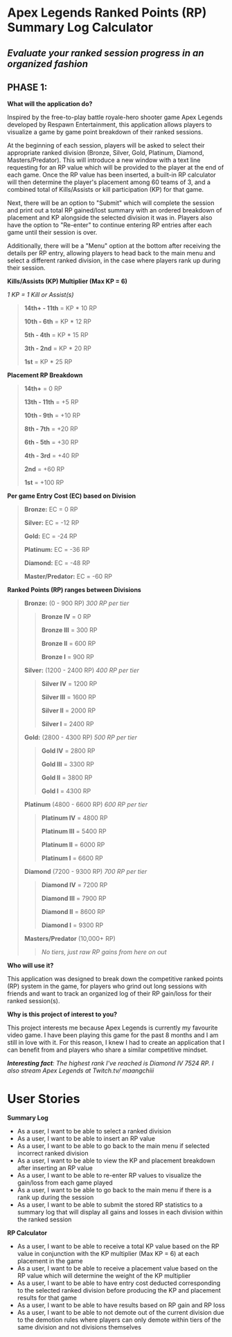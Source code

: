 # Apex Legends Ranked Points (RP) Summary Log Calculator

## *Evaluate your ranked session progress in an organized fashion*

## PHASE 1:

**What will the application do?**

Inspired by the free-to-play battle royale-hero shooter game Apex Legends developed by Respawn
Entertainment, this application allows players to visualize a game by game point breakdown of their
ranked sessions. 

At the beginning of each session, players will be asked to select their appropriate ranked division (Bronze, 
Silver, Gold, Platinum, Diamond, Masters/Predator). This will introduce a new window with a text line
requesting for an RP value which will be provided to the player at the end of each game. Once the RP value
has been inserted, a built-in RP calculator will then determine the player's placement among 60 teams of 3,
and a combined total of Kills/Assists or kill participation (KP) for that game.
 
Next, there will be an option to "Submit" which will complete the session and print out a total RP
gained/lost summary with an ordered breakdown of placement and KP alongside the selected division it was in.
Players also have the option to "Re-enter" to continue entering RP entries after each game until their
session is over.

Additionally, there will be a "Menu" option at the bottom after receiving the details per RP entry, allowing
players to head back to the main menu and select a different ranked division, in the case where players 
rank up during their session.

**Kills/Assists (KP) Multiplier (Max KP = 6)** </P>
*1 KP = 1 Kill or Assist(s)*
>
> **14th+ - 11th** = KP * 10 RP </P>
> **10th - 6th** = KP * 12 RP </P>
> **5th - 4th** = KP * 15 RP </P>
> **3th - 2nd** = KP * 20 RP </P>
> **1st** = KP * 25 RP </P>

**Placement RP Breakdown**
>
> **14th+** = 0 RP </P>
> **13th - 11th** = +5 RP </P>
> **10th - 9th** = +10 RP </P>
> **8th - 7th** = +20 RP </P>
> **6th - 5th** = +30 RP </P>
> **4th - 3rd** = +40 RP </P>
> **2nd** = +60 RP </P>
> **1st** = +100 RP 

**Per game Entry Cost (EC) based on Division**
>
> **Bronze:** EC = 0 RP </P>
> **Silver:** EC = -12 RP </P>
> **Gold:** EC = -24 RP </P>
> **Platinum:** EC = -36 RP </P>
> **Diamond:** EC = -48 RP </P>
> **Master/Predator:** EC = -60 RP

**Ranked Points (RP) ranges between Divisions**
> 
> **Bronze:** (0 - 900 RP) *300 RP per tier*
>> **Bronze IV** = 0 RP </P>
>> **Bronze III** = 300 RP </P>
>> **Bronze II** = 600 RP </P>
>> **Bronze I** = 900 RP
> 
> **Silver:** (1200 - 2400 RP) *400 RP per tier*
>> **Silver IV** = 1200 RP </P>
>> **Silver III** = 1600 RP </P>
>> **Silver II** = 2000 RP </P>
>> **Silver I** = 2400 RP
>
> **Gold:** (2800 - 4300 RP) *500 RP per tier*
>> **Gold IV** = 2800 RP </P>
>> **Gold III** = 3300 RP </P>
>> **Gold II** = 3800 RP </P>
>> **Gold I** = 4300 RP
>
> **Platinum** (4800 - 6600 RP) *600 RP per tier*
>> **Platinum IV** = 4800 RP </P>
>> **Platinum III** = 5400 RP </P>
>> **Platinum II** = 6000 RP </P>
>> **Platinum I** = 6600 RP
> 
> **Diamond** (7200 - 9300 RP) *700 RP per tier*
>> **Diamond IV** = 7200 RP </P>
>> **Diamond III** = 7900 RP </P>
>> **Diamond II** = 8600 RP </P>
>> **Diamond I** = 9300 RP
> 
> **Masters/Predator** (10,000+ RP)
>> *No tiers, just raw RP gains from here on out*

**Who will use it?**

This application was designed to break down the competitive ranked points (RP) system in the game, for players 
who grind out long sessions with friends and want to track an organized log of their RP gain/loss for 
their ranked session(s).
 
**Why is this project of interest to you?**

This project interests me because Apex Legends is currently my favourite video game. I have been playing 
this game for the past 8 months and I am still in love with it. For this reason, I knew I had to create 
an application that I can benefit from and players who share a similar competitive mindset. </P>
***Interesting fact**: The highest rank I've reached is Diamond IV 7524 RP. I also stream Apex Legends at Twitch.tv/
maangchiii*

# User Stories

**Summary Log**
- As a user, I want to be able to select a ranked division
- As a user, I want to be able to insert an RP value
- As a user, I want to be able to go back to the main menu if selected incorrect ranked division
- As a user, I want to be able to view the KP and placement breakdown after inserting an RP value
- As a user, I want to be able to re-enter RP values to visualize the gain/loss from each game played
- As a user, I want to be able to go back to the main menu if there is a rank up during the session
- As a user, I want to be able to submit the stored RP statistics to a summary log that will display all gains
  and losses in each division within the ranked session
  
**RP Calculator**
- As a user, I want to be able to receive a total KP value based on the RP value in conjunction with the 
  KP multiplier (Max KP = 6) at each placement in the game
- As a user, I want to be able to receive a placement value based on the RP value which will determine the 
  weight of the KP multiplier
- As a user, I want to be able to have entry cost deducted corresponding to the selected ranked division
  before producing the KP and placement results for that game
- As a user, I want to be able to have results based on RP gain and RP loss
- As a user, I want to be able to not demote out of the current division due to the demotion rules where 
  players can only demote within tiers of the same division and not divisions themselves

